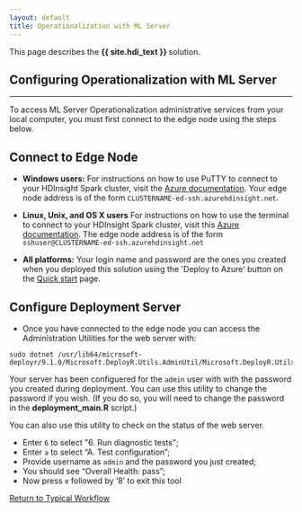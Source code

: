 ```yaml
---
layout: default
title: Operationalization with ML Server
---
```

<div class="alert alert-success" role="alert"> This page describes the 
<strong>
{{ site.hdi_text }} 
</strong>
solution.
</div> 

## Configuring Operationalization with ML Server
---------------------------------------
To access ML Server Operationalization administrative services from your local computer, you must first connect to the edge node using the steps below.   

## Connect to Edge Node

* **Windows users:**
For instructions on how to use PuTTY to connect to your HDInsight Spark cluster, visit the
[Azure documentation](http://go.microsoft.com/fwlink/p/?LinkID=620303#connect-to-a-linux-based-hdinsight-cluster).  Your edge node address is of the form `CLUSTERNAME-ed-ssh.azurehdinsight.net`.  

* **Linux, Unix, and OS X users**
For instructions on how to use the terminal to connect to your HDInsight Spark cluster, visit this [Azure documentation](http://go.microsoft.com/fwlink/p/?LinkID=619886).  The edge node address is of the form `sshuser@CLUSTERNAME-ed-ssh.azurehdinsight.net`

* **All platforms:** Your login name and password are the ones you created when you deployed this solution using the 'Deploy to Azure' button on the <a href="START_HERE.html">Quick start</a> page.


## Configure Deployment Server

* Once you have connected to the edge node you can access the Administration Utilities for the web server with:

```
sudo dotnet /usr/lib64/microsoft-deployr/9.1.0/Microsoft.DeployR.Utils.AdminUtil/Microsoft.DeployR.Utils.AdminUtil.dll
```

Your server has been configuered  for the  `admin` user with with the password you created during deployment.  You can use this utility to change the password if you wish. (If you do so, you will need to change the password in the  <strong>deployment_main.R</strong> script.)

You can also use this utility to check on the status of the web server. 

* Enter `6` to select "6. Run diagnostic tests";
* Enter `a` to select “A. Test configuration”;
* Provide username as `admin` and the password you just created;
* You should see “Overall Health: pass”;
* Now press `e` followed by ‘8’ to exit this tool




 

<a href="Typical.html#step3">Return to Typical Workflow<a>